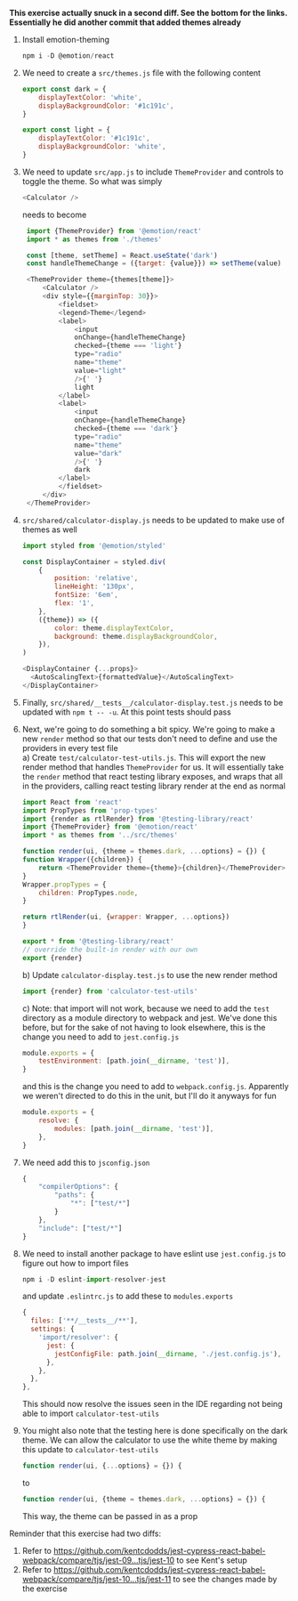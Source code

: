 **This exercise actually snuck in a second diff. See the bottom for the links.
Essentially he did another commit that added themes already**

1. Install emotion-theming
   ```js
   npm i -D @emotion/react
   ```
1. We need to create a `src/themes.js` file with the following content

   ```js
   export const dark = {
       displayTextColor: 'white',
       displayBackgroundColor: '#1c191c',
   }

   export const light = {
       displayTextColor: '#1c191c',
       displayBackgroundColor: 'white',
   }
   ```

1. We need to update `src/app.js` to include `ThemeProvider` and controls to
   toggle the theme. So what was simply

   ```js
   <Calculator />
   ```

   needs to become

   ```js
    import {ThemeProvider} from '@emotion/react'
    import * as themes from './themes'

    const [theme, setTheme] = React.useState('dark')
    const handleThemeChange = ({target: {value}}) => setTheme(value)

    <ThemeProvider theme={themes[theme]}>
        <Calculator />
        <div style={{marginTop: 30}}>
            <fieldset>
            <legend>Theme</legend>
            <label>
                <input
                onChange={handleThemeChange}
                checked={theme === 'light'}
                type="radio"
                name="theme"
                value="light"
                />{' '}
                light
            </label>
            <label>
                <input
                onChange={handleThemeChange}
                checked={theme === 'dark'}
                type="radio"
                name="theme"
                value="dark"
                />{' '}
                dark
            </label>
            </fieldset>
        </div>
    </ThemeProvider>
   ```

1. `src/shared/calculator-display.js` needs to be updated to make use of themes
   as well

   ```js
   import styled from '@emotion/styled'

   const DisplayContainer = styled.div(
       {
           position: 'relative',
           lineHeight: '130px',
           fontSize: '6em',
           flex: '1',
       },
       ({theme}) => ({
           color: theme.displayTextColor,
           background: theme.displayBackgroundColor,
       }),
   )

   <DisplayContainer {...props}>
     <AutoScalingText>{formattedValue}</AutoScalingText>
   </DisplayContainer>
   ```

1. Finally, `src/shared/__tests__/calculator-display.test.js` needs to be
   updated with `npm t -- -u`. At this point tests should pass
1. Next, we're going to do something a bit spicy. We're going to make a new
   `render` method so that our tests don't need to define and use the providers
   in every test file  
   a) Create `test/calculator-test-utils.js`. This will export the new render
   method that handles `ThemeProvider` for us. It will essentially take the
   `render` method that react testing library exposes, and wraps that all in the
   providers, calling react testing library render at the end as normal

   ```js
   import React from 'react'
   import PropTypes from 'prop-types'
   import {render as rtlRender} from '@testing-library/react'
   import {ThemeProvider} from '@emotion/react'
   import * as themes from '../src/themes'

   function render(ui, {theme = themes.dark, ...options} = {}) {
   function Wrapper({children}) {
       return <ThemeProvider theme={theme}>{children}</ThemeProvider>
   }
   Wrapper.propTypes = {
       children: PropTypes.node,
   }

   return rtlRender(ui, {wrapper: Wrapper, ...options})
   }

   export * from '@testing-library/react'
   // override the built-in render with our own
   export {render}
   ```

   b) Update `calculator-display.test.js` to use the new render method

   ```js
   import {render} from 'calculator-test-utils'
   ```

   c) Note: that import will not work, because we need to add the `test`
   directory as a module directory to webpack and jest. We've done this before,
   but for the sake of not having to look elsewhere, this is the change you need
   to add to `jest.config.js`

   ```js
   module.exports = {
       testEnvironment: [path.join(__dirname, 'test')],
   }
   ```

   and this is the change you need to add to `webpack.config.js`. Apparently we
   weren't directed to do this in the unit, but I'll do it anyways for fun

   ```js
   module.exports = {
       resolve: {
           modules: [path.join(__dirname, 'test')],
       },
   }
   ```

1. We need add this to `jsconfig.json`
   ```js
   {
       "compilerOptions": {
           "paths": {
               "*": ["test/*"]
           }
       },
       "include": ["test/*"]
   }
   ```
1. We need to install another package to have eslint use `jest.config.js` to
   figure out how to import files
   ```js
   npm i -D eslint-import-resolver-jest
   ```
   and update `.eslintrc.js` to add these to `modules.exports`
   ```js
   {
     files: ['**/__tests__/**'],
     settings: {
       'import/resolver': {
         jest: {
           jestConfigFile: path.join(__dirname, './jest.config.js'),
         },
       },
     },
   },
   ```
   This should now resolve the issues seen in the IDE regarding not being able
   to import `calculator-test-utils`
1. You might also note that the testing here is done specifically on the dark
   theme. We can allow the calculator to use the white theme by making this
   update to `calculator-test-utils`
   ```js
   function render(ui, {...options} = {}) {
   ```
   to
   ```js
   function render(ui, {theme = themes.dark, ...options} = {}) {
   ```
   This way, the theme can be passed in as a prop

Reminder that this exercise had two diffs:

1. Refer to
   https://github.com/kentcdodds/jest-cypress-react-babel-webpack/compare/tjs/jest-09...tjs/jest-10
   to see Kent's setup
1. Refer to
   https://github.com/kentcdodds/jest-cypress-react-babel-webpack/compare/tjs/jest-10...tjs/jest-11
   to see the changes made by the exercise
